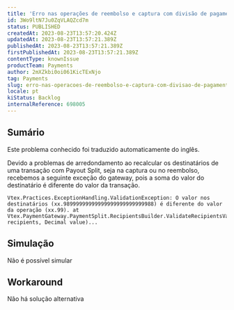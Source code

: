 ```yaml
---
title: 'Erro nas operações de reembolso e captura com divisão de pagamento - "O valor nos destinatários * é diferente do valor da operação *".'
id: 3Wo9ltN7Ju0ZqVLAQZcd7m
status: PUBLISHED
createdAt: 2023-08-23T13:57:20.424Z
updatedAt: 2023-08-23T13:57:21.389Z
publishedAt: 2023-08-23T13:57:21.389Z
firstPublishedAt: 2023-08-23T13:57:21.389Z
contentType: knownIssue
productTeam: Payments
author: 2mXZkbi0oi061KicTExNjo
tag: Payments
slug: erro-nas-operacoes-de-reembolso-e-captura-com-divisao-de-pagamento-o-valor-nos-destinatarios-e-diferente-do-valor-da-operacao
locale: pt
kiStatus: Backlog
internalReference: 698005
---
```


## Sumário

<div class="alert alert-info">
  <p>Este problema conhecido foi traduzido automaticamente do inglês.</p>
</div>


Devido a problemas de arredondamento ao recalcular os destinatários de uma transação com Payout Split, seja na captura ou no reembolso, recebemos a seguinte exceção do gateway, pois a soma do valor do destinatário é diferente do valor da transação.


    Vtex.Practices.ExceptionHandling.ValidationException: O valor nos destinatários (xx.98999999999999999999999999988) é diferente do valor da operação (xx.99). at Vtex.PaymentGateway.PaymentSplit.RecipientsBuilder.ValidateRecipientsValue(List`1 recipients, Decimal value)...


## Simulação


Não é possível simular



## Workaround


Não há solução alternativa

